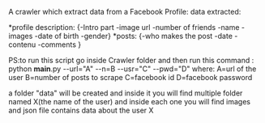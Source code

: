 A crawler which extract data from a Facebook Profile:
data extracted:

*profile description:
{-Intro part
-image url
-number of friends
-name
-images
-date of birth
-gender}
*posts:
{-who makes the post
-date
-contenu
-comments
}

PS:to run this script go inside Crawler folder and then run this command : python __main__.py --url="A" --n=B --usr="C" --pwd="D"
where:
	A=url of the user
	B=number of posts to scrape
	C=facebook id
	D=facebook password

a folder "data" will be created and inside it you will find multiple folder named X(the name of the user) and inside each one you will
find images and json file contains data about the user X